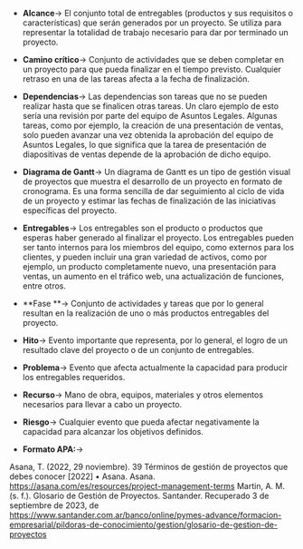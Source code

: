   - **Alcance**→ El conjunto total de entregables (productos y sus requisitos o características) que serán generados por un proyecto. Se utiliza para representar la totalidad de trabajo necesario para dar por terminado un proyecto.

  - **Camino crítico**→ Conjunto de actividades que se deben completar en un proyecto para que pueda finalizar en el tiempo previsto. Cualquier retraso en una de las tareas afecta a la fecha de finalización.

  - **Dependencias**→ Las dependencias son tareas que no se pueden realizar hasta que se finalicen otras tareas. Un claro ejemplo de esto sería una revisión por parte del equipo de Asuntos Legales. Algunas tareas, como por ejemplo, la creación de una presentación de ventas, solo pueden avanzar una vez obtenida la aprobación del equipo de Asuntos Legales, lo que significa que la tarea de presentación de diapositivas de ventas depende de la aprobación de dicho equipo.


  - **Diagrama de Gantt**→ Un diagrama de Gantt es un tipo de gestión visual de proyectos que muestra el desarrollo de un proyecto en formato de cronograma. Es una forma sencilla de dar seguimiento al ciclo de vida de un proyecto y estimar las fechas de finalización de las iniciativas específicas del proyecto.

  - **Entregables**→ Los entregables son el producto o productos que esperas haber generado al finalizar el proyecto. Los entregables pueden ser tanto internos para los miembros del equipo, como externos para los clientes, y pueden incluir una gran variedad de activos, como por ejemplo, un producto completamente nuevo, una presentación para ventas, un aumento en el tráfico web, una actualización de funciones, entre otros. 

  - **Fase **→ Conjunto de actividades y tareas que por lo general resultan en la realización de uno o más productos entregables del proyecto.

  - **Hito**→ Evento importante que representa, por lo general, el logro de un resultado clave del proyecto o de un conjunto de entregables.

  - **Problema**→ Evento que afecta actualmente la capacidad para producir los entregables requeridos.

  - **Recurso**→ Mano de obra, equipos, materiales y otros elementos necesarios para llevar a cabo un proyecto.

  - **Riesgo**→ Cualquier evento que pueda afectar negativamente la capacidad para alcanzar los objetivos definidos.


  - **Formato APA:**→ 

Asana, T. (2022, 29 noviembre). 39 Términos de gestión de proyectos que debes conocer [2022] • Asana. Asana. https://asana.com/es/resources/project-management-terms
Martin, A. M. (s. f.). Glosario de Gestión de Proyectos. Santander. Recuperado 3 de septiembre de 2023, de https://www.santander.com.ar/banco/online/pymes-advance/formacion-empresarial/pildoras-de-conocimiento/gestion/glosario-de-gestion-de-proyectos
